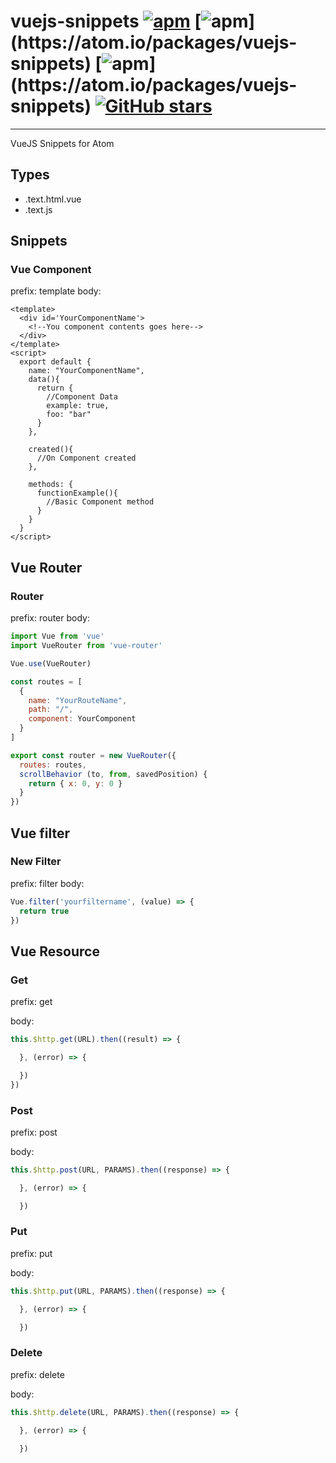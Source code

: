 # vuejs-snippets [![apm](https://img.shields.io/apm/dm/vuejs-snippets.svg)](https://atom.io/packages/vuejs-snippets) [![apm](https://img.shields.io/apm/l/vuejs-snippets.svg?)](https://atom.io/packages/vuejs-snippets) [![apm](https://img.shields.io/apm/v/vuejs-snippets.svg?)](https://atom.io/packages/vuejs-snippets) [![GitHub stars](https://img.shields.io/github/stars/badges/vuejs-snippets.svg?style=social&label=Star)](https://github.com/cezardasilva/vuejs-snippets)
---

VueJS Snippets for Atom

## Types
- .text.html.vue
- .text.js

## Snippets

### Vue Component
prefix: template
body:
  ```Vue
  <template>
    <div id='YourComponentName'>
      <!--You component contents goes here-->
    </div>
  </template>
  <script>
    export default {
      name: "YourComponentName",
      data(){
        return {
          //Component Data
          example: true,
          foo: "bar"
        }
      },

      created(){
        //On Component created
      },

      methods: {
        functionExample(){
          //Basic Component method
        }
      }
    }
  </script>
  ```

## Vue Router

### Router
  prefix: router
  body:
  ```javascript
  import Vue from 'vue'
  import VueRouter from 'vue-router'

  Vue.use(VueRouter)

  const routes = [
    {
      name: "YourRouteName",
      path: "/",
      component: YourComponent
    }
  ]

  export const router = new VueRouter({
    routes: routes,
    scrollBehavior (to, from, savedPosition) {
      return { x: 0, y: 0 }
    }
  })
  ```

## Vue filter

### New Filter
  prefix: filter
  body:
  ```javascript
  Vue.filter('yourfiltername', (value) => {
    return true
  })
  ```
## Vue Resource

### Get

  prefix: get

  body:

  ```javascript
  this.$http.get(URL).then((result) => {

	}, (error) => {

	})
  })
  ```

### Post

  prefix: post

  body:

  ```javascript
  this.$http.post(URL, PARAMS).then((response) => {

	}, (error) => {

	})
  ```

### Put

  prefix: put

  body:

  ```javascript
  this.$http.put(URL, PARAMS).then((response) => {

	}, (error) => {

	})
  ```

### Delete

  prefix: delete

  body:

  ```javascript
  this.$http.delete(URL, PARAMS).then((response) => {

	}, (error) => {

	})
  ```
